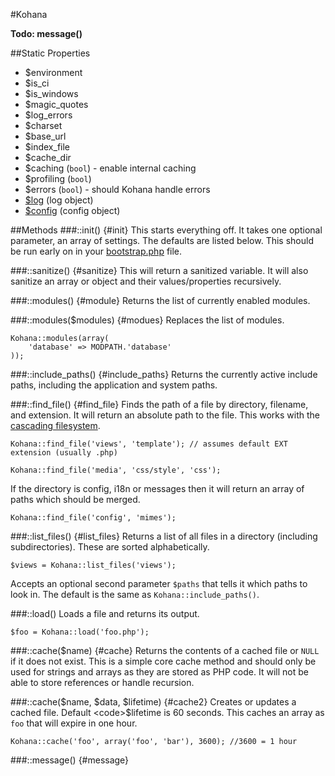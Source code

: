 #Kohana

**Todo: message()**

##Static Properties
* $environment
* $is_ci
* $is_windows
* $magic_quotes
* $log_errors
* $charset
* $base_url
* $index_file
* $cache_dir
* $caching (<code>bool</code>) - enable internal caching
* $profiling (<code>bool</code>)
* $errors (<code>bool</code>) - should Kohana handle errors
* [$log](classes.log) (log object)
* [$config](classes.config) (config object)

##Methods
###::init() {#init}
This starts everything off. It takes one optional parameter, an array of settings. The defaults are listed below. This should be run early on in your [bootstrap.php](basics.startup#bootstrap_php) file.

###::sanitize() {#sanitize}
This will return a sanitized variable. It will also sanitize an array or object and their values/properties recursively.

###::modules() {#module}
Returns the list of currently enabled modules.

###::modules($modules) {#modues}
Replaces the list of modules.

    Kohana::modules(array(
    	'database' => MODPATH.'database'
    ));

###::include_paths() {#include_paths}
Returns the currently active include paths, including the application and system paths.

###::find_file() {#find_file}
Finds the path of a file by directory, filename, and extension. It will return an absolute path to the file. This works with the [cascading filesystem](basics.filesystem).

    Kohana::find_file('views', 'template'); // assumes default EXT extension (usually .php)
    
    Kohana::find_file('media', 'css/style', 'css');

If the directory is config, i18n or messages then it will return an array of paths which should be merged.

    Kohana::find_file('config', 'mimes');

###::list_files() {#list_files}
Returns a list of all files in a directory (including subdirectories). These are sorted alphabetically.

    $views = Kohana::list_files('views');
Accepts an optional second parameter <code>$paths</code> that tells it which paths to look in. The default is the same as <code>Kohana::include_paths()</code>.

###::load()
Loads a file and returns its output.

    $foo = Kohana::load('foo.php');

###::cache($name) {#cache}
Returns the contents of a cached file or <code>NULL</code> if it does not exist. This is a simple core cache method and should only be used for strings and arrays as they are stored as PHP code. It will not be able to store references or handle recursion.

###::cache($name, $data, $lifetime) {#cache2}
Creates or updates a cached file. Default <code>$lifetime</code> is 60 seconds. This caches an array as <code>foo</code> that will expire in one hour.

    Kohana::cache('foo', array('foo', 'bar'), 3600); //3600 = 1 hour

###::message() {#message}